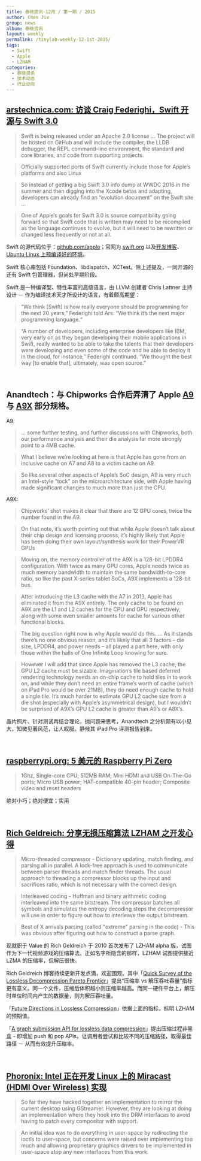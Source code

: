 ```yaml
---
title: 泰晓资讯·12月 / 第一期 / 2015
author: Chen Jie
group: news
album: 泰晓资讯
layout: weekly
permalink: /tinylab-weekly-12-1st-2015/
tags:
  - Swift
  - Apple
  - LZHAM
categories:
  - 泰晓资讯
  - 技术动态
  - 行业动向
---
```


## [arstechnica.com: 访谈 Craig Federighi，Swift 开源与 Swift 3.0](http://arstechnica.com/apple/2015/12/craig-federighi-talks-open-source-swift-and-whats-coming-in-version-3-0/)

> Swift is being released under an Apache 2.0 license ... The project will be hosted on GitHub and will include the compiler, the LLDB debugger, the REPL command-line environment, the standard and core libraries, and code from supporting projects.

> Officially supported ports of Swift currently include those for Apple’s platforms and also Linux

> So instead of getting a big Swift 3.0 info dump at WWDC 2016 in the summer and then digging into the Xcode betas and adapting, developers can already find an “evolution document” on the Swift site ...

> One of Apple’s goals for Swift 3.0 is source compatibility going forward so that Swift code that is written may need to be recompiled as the language continues to evolve, but it will need to be rewritten or changed less frequently or not at all.

Swift 的源代码位于：[github.com/apple](https://github.com/apple)；官网为 [swift.org](https://swift.org/) 以及[开发博客](https://developer.apple.com/swift/blog)、[Ubuntu Linux 上预编译好的环境](https://swift.org/download/#latest-development-snapshots)。

Swift 核心库包括 Foundation、libdispatch、XCTest。除上述提及，一同开源的还有 Swift 包管理器，但尚处早期阶段。

Swift 是一种编译型、特性丰富的高级语言，由 LLVM 创建者 Chris Lattner 主持设计 － 作为编译技术天才所设计的语言，有着颇高期望：

>  “We think [Swift] is how really everyone should be programming for the next 20 years,” Federighi told Ars. “We think it’s the next major programming language.“

> “A number of developers, including enterprise developers like IBM, very early on as they began developing their mobile applications in Swift, really wanted to be able to take the talents that their developers were developing and even some of the code and be able to deploy it in the cloud, for instance,” Federighi continued. “We thought the best way [to enable that], ultimately, was open source.”

<br/>

## Anandtech：与 Chipworks 合作后弄清了 Apple [A9](http://www.anandtech.com/show/9825/correcting-a9s-l3-cache) 与 [A9X](http://www.anandtech.com/show/9824/more-on-apples-a9x-soc) 部分规格。

A9:

> ... some further testing, and further discussions with Chipworks, both our performance analysis and their die analysis far more strongly point to a 4MB cache.

> What I believe we’re looking at here is that Apple has gone from an inclusive cache on A7 and A8 to a victim cache on A9. 

> So like several other aspects of Apple’s SoC design, A9 is very much an Intel-style “tock” on the microarchitecture side, with Apple having made significant changes to much more than just the CPU. 


A9X:

> Chipworks’ shot makes it clear that there are 12 GPU cores, twice the number found in the A9.

> On that note, it’s worth pointing out that while Apple doesn’t talk about their chip design and licensing process, it’s highly likely that Apple has been doing their own layout/synthesis work for their PowerVR GPUs 

> Moving on, the memory controller of the A9X is a 128-bit LPDDR4 configuration. With twice as many GPU cores, Apple needs twice as much memory bandwidth to maintain the same bandwidth-to-core ratio, so like the past X-series tablet SoCs, A9X implements a 128-bit bus.

> After introducing the L3 cache with the A7 in 2013, Apple has eliminated it from the A9X entirely. The only cache to be found on A9X are the L1 and L2 caches for the CPU and GPU respectively, along with some even smaller amounts for cache for various other functional blocks.

> The big question right now is why Apple would do this. ... As it stands there’s no one obvious reason, and it’s likely that all 3 factors – die size, LPDDR4, and power needs – all played a part here, with only those within the halls of One Infinite Loop knowing for sure.

> However I will add that since Apple has removed the L3 cache, the GPU L2 cache must be sizable. Imagination’s tile based deferred rendering technology needs an on-chip cache to hold tiles in to work on, and while they don’t need an entire frame’s worth of cache (which on iPad Pro would be over 21MB), they do need enough cache to hold a single tile. It’s much harder to estimate GPU L2 cache size from a die shot (especially with Apple’s asymmetrical design), but I wouldn’t be surprised of A9X’s GPU L2 cache is greater than A9’s or A8X’s.

晶片照片、针对测试再结合理论，抛问题来思考，Anandtech 之分析颇有以小见大，知微见著风范，让人叹服。静候其 iPad Pro 评测报告到来。

<br/>

## [raspberrypi.org: 5 美元的 Raspberry Pi Zero](https://www.raspberrypi.org/products/pi-zero/)

> 1Ghz, Single-core CPU; 512MB RAM; Mini HDMI and USB On-The-Go ports; Micro USB power; HAT-compatible 40-pin header; Composite video and reset headers

绝对小巧；绝对便宜；实用

<br/>

## [Rich Geldreich: 分享无损压缩算法 LZHAM 之开发心得](http://richg42.blogspot.com/2015/11/important-aspects-of-lzhams-design.html)

> Micro-threaded compressor - Dictionary updating, match finding, and parsing all in parallel. A lock-free approach is used to communicate between parser threads and match finder threads. The usual approach to threading a compressor blocks up the input and sacrifices ratio, which is not necessary with the correct design.

> Interleaved coding - Huffman and binary arithmetic coding interleaved into the same bitstream. The compressor batches all symbols and simulates the entropy decoding steps the decompressor will use in order to figure out how to interleave the output bitstream.

> Best of X arrivals parsing (called "extreme" parsing in the code) - This was obvious after figuring out how to construct a parse graph.

现就职于 Value 的 Rich Geldreich 于 2010 首次发布了 LZHAM alpha 版，试图作为下一代视频游戏的压缩算法。正如名字所隐含的那样，LZHAM 试图提供接近 LZMA 的压缩率，但解压很快。

Rich Geldreich 博客持续更新开发点滴，欢迎围观。其中「[Quick Survey of the Lossless Decompression Pareto Frontier](http://richg42.blogspot.com/2015/11/the-lossless-decompression-pareto.html)」提出“压缩率 vs 解压吞吐吞量”指标更有意义。同一个文件，压缩后体积越小则压缩率越高。而同一硬件平台上，解压时单位时间内产生的数据量，则为解压吞吐量。

「[Future Directions in Lossless Compression](http://richg42.blogspot.com/2015/11/future-directions-in-lossless.html)」依据上面的指标，标明 LZHAM 的预期值。

「[A graph submission API for lossless data compression](http://richg42.blogspot.com/2015/12/a-graph-submission-api-for-lossless.html)」提出压缩过程非黑盒 -  即增加 push 和 pop APIs，让调用者尝试和比较不同的压缩路径，取得最佳路径 － 从而有效提升压缩率。

<br/>

## [Phoronix: Intel 正在开发 Linux 上的 Miracast (HDMI Over Wireless) 实现](http://www.phoronix.com/scan.php?page=news_item&px=Intel-Linux-Miracast-Planning)

> So far they have hacked together an implementation to mirror the current desktop using GStreamer. However, they are looking at doing an implementation where they hook into the DRM interfaces to avoid having to patch every compositor with support.

> An initial idea was to do everything in user-space by redirecting the ioctls to user-space, but concerns were raised over implementing too much and allowing proprietary graphics drivers to be implemented in user-space atop any new interfaces from this work. 
